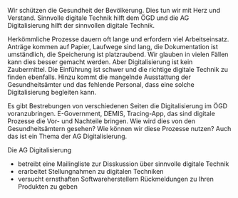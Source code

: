 Wir schützen die Gesundheit der Bevölkerung. Dies tun wir mit Herz und Verstand. Sinnvolle digitale Technik hilft dem ÖGD und die AG Digitalisierung hilft der sinnvollen digitale Technik. 

Herkömmliche Prozesse dauern oft lange und erfordern viel Arbeitseinsatz. Anträge kommen auf Papier, Laufwege sind lang, die Dokumentation ist umständlich, die Speicherung ist platzraubend. Wir glauben in vielen Fällen kann dies besser gemacht werden. Aber Digitalisierung ist kein Zaubermittel. Die Einführung ist schwer und die richtige digitale Technik zu finden ebenfalls. Hinzu kommt die mangelnde Ausstattung der Gesundheitsämter und das fehlende Personal, dass eine solche Digitalisierung begleiten kann. 

Es gibt Bestrebungen von verschiedenen Seiten die Digitalisierung im ÖGD voranzubringen. E-Government, DEMIS, Tracing-App, das sind digitale Prozesse die Vor- und Nachteile bringen. Wie wird dies von den Gesundheitsämtern gesehen? Wie können wir diese Prozesse nutzen? Auch das ist ein Thema der AG Digitalisierung. 

Die AG Digitalisierung 
- betreibt eine Mailingliste zur Disskussion über sinnvolle digitale Technik
- erarbeitet Stellungnahmen zu digitalen Techniken
- versucht ernsthaften Softwareherstellern Rückmeldungen zu Ihren Produkten zu geben


